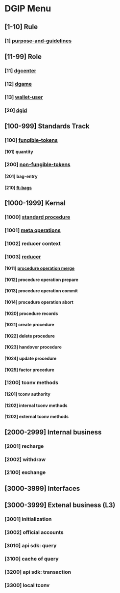 # DGIP Menu

## [1-10] Rule

### [1] [purpose-and-guidelines](./dgip-1:dgip-purpose-and-guidelines.md)

## [11-99] Role

### [11] [dgcenter](./dgip-11:dgcenter.md)

### [12] [dgame](./dgip-12:dgame.md)

### [13] [wallet-user](./dgip-13:wallet-user.md)

### [20] [dgid](./dgip-20:dgid.md)

## [100-999] Standards Track

### [100] [fungible-tokens](./dgip-100:fungible-tokens.md)

#### [101] quantity

### [200] [non-fungible-tokens](./dgip-200:non-fungible-tokens.md)

#### [201] bag-entry

#### [210] [ft-bags](./ft-bags.md)

## [1000-1999] Kernal

### [1000] [standard procedure](./dgip-1000:standard-procedure.md)

### [1001] [meta operations](./dgip-1001:meta-operation.md)

### [1002] reducer context

### [1003] [reducer](./dgip-1003:reducer.md)

#### [1011] [procedure operation merge](./dgip-1011:procedure-operation-merge.md)

#### [1012] procedure operation prepare

#### [1013] procedure operation commit

#### [1014] procedure operation abort

#### [1020] procedure records

#### [1021] create procedure

#### [1022] delete procedure

#### [1023] handover procedure

#### [1024] update procedure

#### [1025] factor procedure

### [1200] tconv methods

#### [1201] tconv authority

#### [1202] internal tconv methods

#### [1202] external tconv methods

## [2000-2999] Internal business

### [2001] recharge

### [2002] withdraw

### [2100] exchange

## [3000-3999] Interfaces

## [3000-3999] Extenal business (L3)

### [3001] initialization

### [3002] official accounts

### [3010] api sdk: query

### [3100] cache of query

### [3200] api sdk: transaction

### [3300] local tconv

